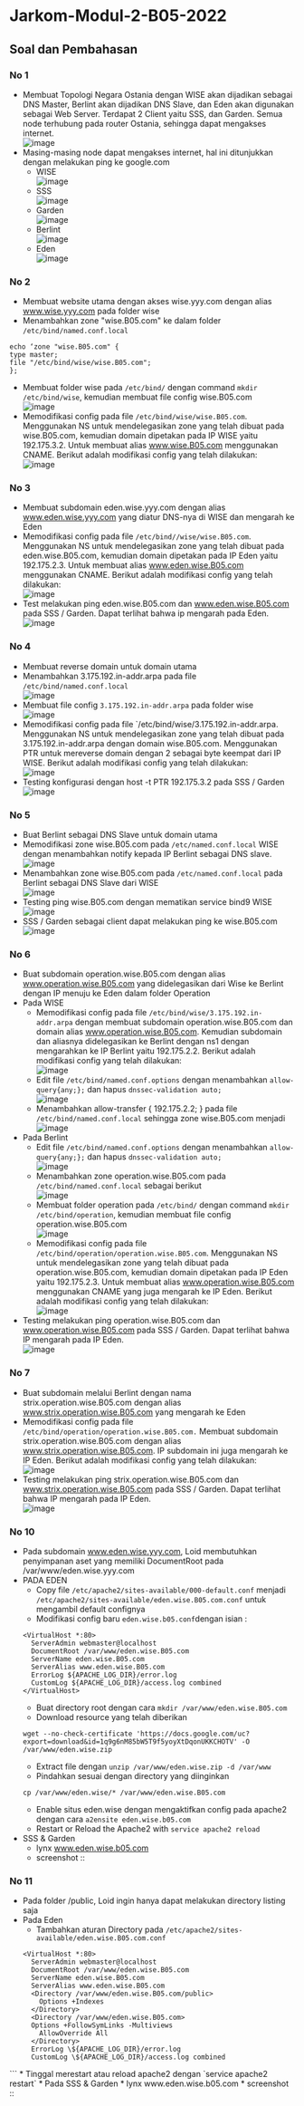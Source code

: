 # Jarkom-Modul-2-B05-2022


## Soal dan Pembahasan
### No 1
* Membuat Topologi Negara Ostania dengan WISE akan dijadikan sebagai DNS Master, Berlint akan dijadikan DNS Slave, dan Eden akan digunakan sebagai Web Server. Terdapat 2 Client yaitu SSS, dan Garden. Semua node terhubung pada router Ostania, sehingga dapat mengakses internet. <br>
![image](https://user-images.githubusercontent.com/70515589/198552348-dbf1de96-5da0-466b-befa-0440a8d4066f.png)
 * Masing-masing node dapat mengakses internet, hal ini ditunjukkan dengan melakukan ping ke google.com
   * WISE <br>
![image](https://user-images.githubusercontent.com/70515589/198553459-320a7c37-d9b8-435e-99a1-fedd12a5afc2.png)
   * SSS <br>
![image](https://user-images.githubusercontent.com/70515589/198553855-cf41e012-80a0-4094-a0b7-f21afa13aa25.png)
   * Garden <br>
![image](https://user-images.githubusercontent.com/70515589/198554033-2f7aa6b4-c840-4881-b61f-d5e3e06fd973.png)
   * Berlint <br>
![image](https://user-images.githubusercontent.com/70515589/198554197-b542bfd5-d5e6-4bd8-ae16-3dd6c9ee3ece.png)
   * Eden <br>
![image](https://user-images.githubusercontent.com/70515589/198554365-62ea0a76-86c7-4502-8d05-e3e45ef11c8b.png)

### No 2
* Membuat website utama dengan akses wise.yyy.com dengan alias www.wise.yyy.com pada folder wise <br>
* Menambahkan zone "wise.B05.com" ke dalam folder `/etc/bind/named.conf.local`
```
echo ‘zone "wise.B05.com" {
type master;
file "/etc/bind/wise/wise.B05.com";
};
``` 
* Membuat folder wise pada `/etc/bind/` dengan command `mkdir /etc/bind/wise`, kemudian membuat file config wise.B05.com <br>
![image](https://user-images.githubusercontent.com/70515589/198555240-90cc081e-9372-4d86-b908-0a9c630d4ef0.png)
* Memodifikasi config pada file `/etc/bind/wise/wise.B05.com`. Menggunakan NS untuk mendelegasikan zone yang telah dibuat pada wise.B05.com, kemudian domain dipetakan pada IP WISE yaitu 192.175.3.2. Untuk membuat alias www.wise.B05.com menggunakan CNAME. Berikut adalah modifikasi config yang telah dilakukan: <br>
![image](https://user-images.githubusercontent.com/70515589/198555942-f5b7ccfc-5fce-4f3b-8af9-7418b534a1bf.png)

### No 3
* Membuat subdomain eden.wise.yyy.com dengan alias www.eden.wise.yyy.com yang diatur DNS-nya di WISE dan mengarah ke Eden <br>
* Memodifikasi config pada file `/etc/bind//wise/wise.B05.com`. Menggunakan NS untuk mendelegasikan zone yang telah dibuat pada eden.wise.B05.com, kemudian domain dipetakan pada IP Eden yaitu 192.175.2.3. Untuk membuat alias www.eden.wise.B05.com menggunakan CNAME. Berikut adalah modifikasi config yang telah dilakukan: <br>
![image](https://user-images.githubusercontent.com/70515589/198556488-ddba254d-618b-4a53-ad53-1578750acdc1.png)
* Test melakukan ping eden.wise.B05.com dan www.eden.wise.B05.com pada SSS / Garden. Dapat terlihat bahwa ip mengarah pada Eden. <br>
![image](https://user-images.githubusercontent.com/70515589/198557779-613aaeca-6847-4bf5-9683-e852e98c8bb2.png)

### No 4
* Membuat reverse domain untuk domain utama <br>
* Menambahkan 3.175.192.in-addr.arpa pada file `/etc/bind/named.conf.local` <br>
![image](https://user-images.githubusercontent.com/70515589/198558241-5107cfa9-fc16-4d15-84eb-370fa56597ed.png)
* Membuat file config `3.175.192.in-addr.arpa` pada folder wise <br>
![image](https://user-images.githubusercontent.com/70515589/198558504-e9ff901e-bbba-4436-9fa9-b2d8b505b2cf.png)
* Memodifikasi config pada file  `/etc/bind/wise/3.175.192.in-addr.arpa. Menggunakan NS untuk mendelegasikan zone yang telah dibuat pada 3.175.192.in-addr.arpa dengan domain wise.B05.com. Menggunakan PTR untuk mereverse domain dengan 2 sebagai byte keempat dari IP WISE. Berikut adalah modifikasi config yang telah dilakukan: <br>
![image](https://user-images.githubusercontent.com/70515589/198558968-ccc6fee0-a81b-43e6-b4a1-212dd09f5d44.png)
* Testing konfigurasi dengan host -t PTR 192.175.3.2 pada SSS / Garden <br>
![image](https://user-images.githubusercontent.com/70515589/198559169-a95900b8-7c4b-455b-b01f-a3744e65e476.png)

### No 5
* Buat Berlint sebagai DNS Slave untuk domain utama <br>
* Memodifikasi zone wise.B05.com pada `/etc/named.conf.local` WISE dengan menambahkan notify kepada IP Berlint sebagai DNS slave. <br>
![image](https://user-images.githubusercontent.com/70515589/198560299-756cd438-62d9-4011-b208-f4e5a11a6d2c.png)
* Menambahkan zone wise.B05.com pada `/etc/named.conf.local` pada Berlint sebagai DNS Slave dari WISE <br>
![image](https://user-images.githubusercontent.com/70515589/198560491-5013527b-5ac9-4976-97dc-9570a7ba51bf.png)
* Testing ping wise.B05.com dengan mematikan service bind9 WISE <br>
![image](https://user-images.githubusercontent.com/70515589/198560854-e8a887a4-bb95-4fcf-8640-ac8f192512cd.png)
* SSS / Garden sebagai client dapat melakukan ping ke wise.B05.com <br>
![image](https://user-images.githubusercontent.com/70515589/198561039-4fdcf61c-71fb-4616-8777-2dd90c78e6c1.png)

### No 6
* Buat subdomain operation.wise.B05.com dengan alias www.operation.wise.B05.com yang didelegasikan dari Wise ke Berlint dengan IP menuju ke Eden dalam folder Operation <br>
* Pada WISE
  * Memodifikasi config pada file `/etc/bind/wise/3.175.192.in-addr.arpa` dengan membuat subdomain operation.wise.B05.com dan domain alias www.operation.wise.B05.com. Kemudian subdomain dan aliasnya didelegasikan ke Berlint dengan ns1 dengan mengarahkan ke IP Berlint yaitu 192.175.2.2. Berikut adalah modifikasi config yang telah dilakukan: <br>
![image](https://user-images.githubusercontent.com/70515589/198564616-6e518134-bcdb-4caa-ba0a-f3a78f919775.png)
  * Edit file `/etc/bind/named.conf.options` dengan menambahkan `allow-query{any;};` dan hapus `dnssec-validation auto;` <br>
![image](https://user-images.githubusercontent.com/70515589/198565127-5235afa9-2da7-4e63-a1aa-df82cecd5892.png)
  * Menambahkan allow-transfer { 192.175.2.2; } pada file `/etc/bind/named.conf.local` sehingga zone wise.B05.com menjadi <br>
![image](https://user-images.githubusercontent.com/70515589/198565617-d9397d8a-8a07-464a-95b9-80fc3834301a.png)
* Pada Berlint
  * Edit file `/etc/bind/named.conf.options` dengan menambahkan `allow-query{any;};` dan hapus `dnssec-validation auto;` <br>
  ![image](https://user-images.githubusercontent.com/70515589/198565894-7ea2cfc3-3fb5-4e97-ac2a-2a63eae9ac89.png)
  * Menambahkan zone operation.wise.B05.com pada `/etc/bind/named.conf.local` sebagai berikut <br>
  ![image](https://user-images.githubusercontent.com/70515589/198566050-436a71b1-facd-40d1-a2d2-7a98f9e09cd2.png)
  * Membuat folder operation pada `/etc/bind/` dengan command `mkdir /etc/bind/operation`, kemudian membuat file config operation.wise.B05.com <br>
  ![image](https://user-images.githubusercontent.com/70515589/198566245-73924a56-dc82-4f78-9c26-a5d31b1a8d8a.png)
  * Memodifikasi config pada file `/etc/bind/operation/operation.wise.B05.com`. Menggunakan NS untuk mendelegasikan zone yang telah dibuat pada operation.wise.B05.com, kemudian domain dipetakan pada IP Eden yaitu 192.175.2.3. Untuk membuat alias www.operation.wise.B05.com menggunakan CNAME yang juga mengarah ke IP Eden. Berikut adalah modifikasi config yang telah dilakukan: <br>
  ![image](https://user-images.githubusercontent.com/70515589/198566693-affae751-7210-4c7f-9227-e2317f3989fa.png)
* Testing melakukan ping operation.wise.B05.com dan www.operation.wise.B05.com pada SSS / Garden. Dapat terlihat bahwa IP mengarah pada IP Eden. <br>
![image](https://user-images.githubusercontent.com/70515589/198566997-12d3a827-0acf-4fba-b390-d58a14c51aec.png)

### No 7
* Buat subdomain melalui Berlint dengan nama strix.operation.wise.B05.com dengan alias www.strix.operation.wise.B05.com yang mengarah ke Eden <br>
* Memodifikasi config pada file `/etc/bind/operation/operation.wise.B05.com.` Membuat subdomain strix.operation.wise.B05.com dengan alias www.strix.operation.wise.B05.com. IP subdomain ini juga mengarah ke IP Eden. Berikut adalah modifikasi config yang telah dilakukan: <br>
![image](https://user-images.githubusercontent.com/70515589/198567407-e4e22101-7488-4f23-a393-34f915c42a26.png)
* Testing melakukan ping strix.operation.wise.B05.com dan www.strix.operation.wise.B05.com pada SSS / Garden. Dapat terlihat bahwa IP mengarah pada IP Eden. <br>
![image](https://user-images.githubusercontent.com/70515589/198567589-2f5084ce-7285-4d64-a4fe-1be2021531dc.png)

### No 10
* Pada subdomain www.eden.wise.yyy.com, Loid membutuhkan penyimpanan aset yang memiliki DocumentRoot pada /var/www/eden.wise.yyy.com
* PADA EDEN
  * Copy file `/etc/apache2/sites-available/000-default.conf` menjadi `/etc/apache2/sites-available/eden.wise.B05.com.conf` untuk mengambil default confignya
  * Modifikasi config baru `eden.wise.b05.conf`dengan isian :
  ```
  <VirtualHost *:80>
    ServerAdmin webmaster@localhost
    DocumentRoot /var/www/eden.wise.B05.com
    ServerName eden.wise.B05.com
    ServerAlias www.eden.wise.B05.com
    ErrorLog ${APACHE_LOG_DIR}/error.log
    CustomLog ${APACHE_LOG_DIR}/access.log combined
  </VirtualHost>
  ```
  * Buat directory root dengan cara `mkdir /var/www/eden.wise.B05.com`
  * Download resource yang telah diberikan
  ```
  wget --no-check-certificate 'https://docs.google.com/uc?export=download&id=1q9g6nM85bW5T9f5yoyXtDqonUKKCHOTV' -O /var/www/eden.wise.zip
  ```
  * Extract file dengan `unzip /var/www/eden.wise.zip -d /var/www`
  * Pindahkan sesuai dengan directory yang diinginkan
  ```
  cp /var/www/eden.wise/* /var/www/eden.wise.B05.com
  ```
  * Enable situs eden.wise dengan mengaktifkan config pada apache2 dengan cara `a2ensite eden.wise.b05.com`
  * Restart or Reload the Apache2 with `service apache2 reload`
* SSS & Garden
  * lynx www.eden.wise.b05.com
  * screenshot :: 
### No 11
* Pada folder /public, Loid ingin hanya dapat melakukan directory listing saja
* Pada Eden
  * Tambahkan aturan Directory pada `/etc/apache2/sites-available/eden.wise.B05.com.conf`
  ```
  <VirtualHost *:80>
    ServerAdmin webmaster@localhost
    DocumentRoot /var/www/eden.wise.B05.com
    ServerName eden.wise.B05.com
    ServerAlias www.eden.wise.B05.com
    <Directory /var/www/eden.wise.B05.com/public>
      Options +Indexes
    </Directory>
    <Directory /var/www/eden.wise.B05.com>
    Options +FollowSymLinks -Multiviews
      AllowOverride All
    </Directory>
    ErrorLog \${APACHE_LOG_DIR}/error.log
    CustomLog \${APACHE_LOG_DIR}/access.log combined
</VirtualHost>
  ```
  * Tinggal merestart atau reload apache2 dengan `service apache2 restart`
* Pada SSS & Garden
  * lynx www.eden.wise.b05.com
  * screenshot :: 
